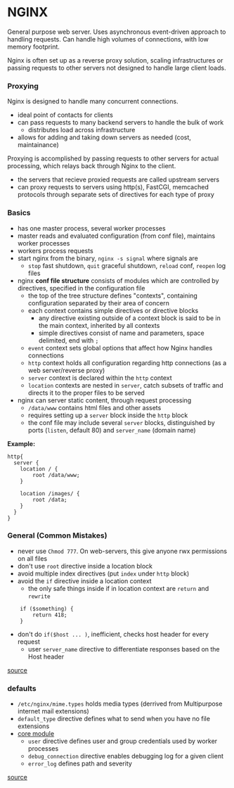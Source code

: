 # NGINX
General purpose web server. Uses asynchronous event-driven approach to handling requests. Can handle high volumes of connections, with low memory footprint.

Nginx is often set up as a reverse proxy solution, scaling infrastructures or passing requests to other servers not designed to handle large client loads.

### Proxying
Nginx is designed to handle many concurrent connections.
- ideal point of contacts for clients
- can pass requests to many backend servers to handle the bulk of work
  - distributes load across infrastructure
- allows for adding and taking down servers as needed (cost, maintainance)

Proxying is accomplished by passing requests to other servers for actual processing, which relays back through Nginx to the client.
- the servers that recieve proxied requests are called upstream servers
- can proxy requests to servers using http(s), FastCGI, memcached protocols through separate sets of directives for each type of proxy

### Basics
- has one master process, several worker processes
- master reads and evaluated configuration (from conf file), maintains worker processes
- workers process requests
- start nginx from the binary, `nginx -s signal` where signals are
  - `stop` fast shutdown, `quit` graceful shutdown, `reload` conf, `reopen` log files
- nginx **conf file structure** consists of modules which are controlled by directives, specified in the configuration file
  - the top of the tree structure defines "contexts", containing configuration separated by their area of concern
  - each context contains simple directives or directive blocks 
    - any directive existing outside of a context block is said to be in the main context, inherited by all contexts
    - simple directives consist of name and parameters, space delimited, end with `;`
  - `event` context sets global options that affect how Nginx handles connections 
  - `http` context holds all configuration regarding http connections (as a web server/reverse proxy)
  - `server` context is declared within the `http` context
  - `location` contexts are nested in `server`, catch subsets of traffic and directs it to the proper files to be served
- nginx can server static content, through request processing
  - `/data/www` contains html files and other assets
  - requires setting up a `server` block inside the `http` block
  - the conf file may include several `server` blocks, distinguished by ports (`listen`, default 80) and `server_name` (domain name) 

**Example:**
```
http{
  server {
    location / {
        root /data/www;
    }

    location /images/ {
        root /data;
    }
  }
}
```

### General (Common Mistakes)
- never use `Chmod 777`. On web-servers, this give anyone rwx permissions on all files 
- don't use `root` directive inside a location block
- avoid multiple index directives (put `index` under `http` block)
- avoid the `if` directive inside a location context
  - the only safe things inside if in location context are `return` and `rewrite` 
```
    if ($something) {
        return 418;
    }
```
- don't do `if($host ... )`, inefficient, checks host header for every request
  - user `server_name` directive to differentiate responses based on the Host header

[source](https://www.nginx.com/resources/wiki/start/topics/tutorials/config_pitfalls/)

### defaults
- `/etc/nginx/mime.types` holds media types (derrived from Multipurpose internet mail extensions)
- `default_type` directive defines what to send when you have no file extensions
- [core module](http://nginx.org/en/docs/ngx_core_module.html)
  - `user` directive defines user and group credentials used by worker processes
  - `debug_connection` directive enables debugging log for a given client
  - `error_log` defines path and severity

[source](https://www.digitalocean.com/community/tutorials/understanding-nginx-http-proxying-load-balancing-buffering-and-caching)
